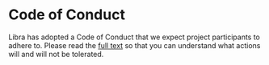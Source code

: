 # Code of Conduct

Libra has adopted a Code of Conduct that we expect project participants to
adhere to. Please read the [full text](https://github.com/libra/libra/CODE_OF_CONDUCT.md)
so that you can understand what actions will and will not be tolerated.
